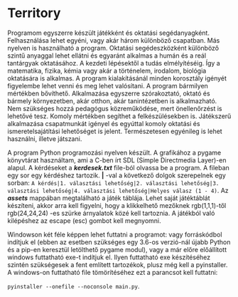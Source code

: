 # Territory

Programom egyszerre készült játékként és oktatási segédanyagként. Felhasználása lehet egyéni, vagy akár három különböző csapatban. Más nyelven is használható a program. Oktatási segédeszközként különböző szintű anyaggal lehet ellátni és egyaránt alkalmas a humán és a reál tantárgyak oktatásához. A kezdeti lépésektől a tudás elmélyítéséig. Így a matematika, fizika, kémia vagy akár a történelem, irodalom, biológia oktatására is alkalmas. A program kialakításánál minden korosztály igényét figyelembe lehet venni és meg lehet valósítani. A program bármilyen mértékben bővíthető. Alkalmazása egyszerre szórakoztató, oktató és bármely környezetben, akár otthon, akár tanintézetben is alkalmazható. Nem szükséges hozzá pedagógus közreműködése, mert önellenőrzést is lehetővé tesz. Komoly mértékben segíthet a felkészülésekben is. Játékszerű alkalmazása csapatmunkát igényel és egyúttal komoly oktatási és ismeretelsajátítási lehetőséget is jelent. Természetesen egyénileg is lehet használni, illetve játszani.

A program Python programozási nyelven készült. A grafikához a pygame könyvtárat használtam, ami a C-ben írt SDL (Simple Directmedia Layer)-en alapul. A kérdéseket a ***kerdesek.txt*** file-ból olvassa be a program. A fileban egy sor egy kérdéshez tartozik. **|** -val a következő dolgok szerepelnek egy sorban: ```A kérdés|1. választási lehetőség|2. választási lehetőség|3. választási lehetőség|4. választási lehetőség|Helyes válasz (1 - 4)```. Az ***assets*** mappában megtalálható a játék táblája. Lehet saját játéktáblát készíteni, akkor arra kell figyelni, hogy a klikkelhető mezőknek rgb(1,1,1)-től rgb(24,24,24) -es szürke árnyalatok közé kell tartoznia. A játékból való kilépéshez az escape (esc) gombot kell megnyomni.

Windowson két féle képpen lehet futtatni a programot: vagy forráskódbol indítjuk el (ebben az esetben szükséges egy 3.6-os verzió-nál újabb Python és a pip-en keresztül letölthető pygame modul), vagy a már előre előállított windows futtatható exe-t indítjuk el. Ilyen futtatható exe készítéséhez szintén szükségesek a fent említett tartozékok, plusz még kell a pyinstaller. A windows-on futtatható file tömörítéséhez ezt a parancsot kell futtatni:

```pyinstaller --onefile --noconsole main.py```.
